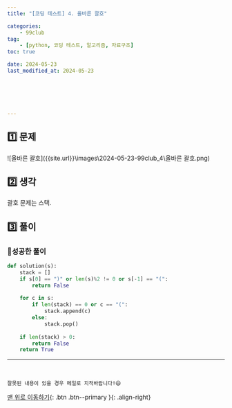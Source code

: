 ```yaml
---
title: "[코딩 테스트] 4. 올바른 괄호"

categories: 
    - 99club
tag: 
    - [python, 코딩 테스트, 알고리즘, 자료구조]
toc: true

date: 2024-05-23
last_modified_at: 2024-05-23






---
```


## 1️⃣ 문제

![올바른 괄호]({{site.url}}\images\2024-05-23-99club_4\올바른 괄호.png)

## 2️⃣ 생각

괄호 문제는 스택.





## 3️⃣ 풀이

### 🔸성공한 풀이

```python
def solution(s):
    stack = []
    if s[0] == ")" or len(s)%2 != 0 or s[-1] == "(":
        return False
    
    for c in s:
        if len(stack) == 0 or c == "(":
            stack.append(c)
        else:
            stack.pop()
    
    if len(stack) > 0:
        return False
    return True
```


***

<br>

    잘못된 내용이 있을 경우 메일로 지적바랍니다!😄

[맨 위로 이동하기](#){: .btn .btn--primary }{: .align-right}